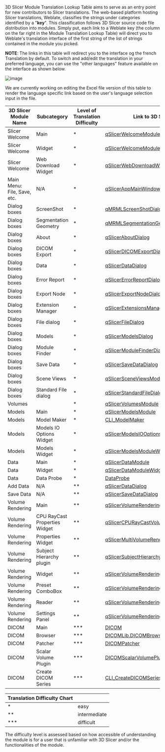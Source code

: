 3D Slicer Module Translation Lookup Table aims to serve as an entry point for new contributors to Slicer translations.
The web-based platform hosting Slicer translations, Weblate, classifies the strings under categories identified by a "**key**". This classification follows 3D Slicer source code file distribution into modules. Simply put, each link to a Weblate key (the column on the far right in the Module Translation Lookup Table) will direct you to Weblate's translation interface of the first string of the list of strings contained in the module you picked.

**NOTE**: The links in this table will redirect you to the interface og the french Translation by default. To switch and add/edit the translation in your preferred language, you can use the "other languages" feature available on the interface as shown below.

![image](https://github.com/Slicer/SlicerLanguagePacks/assets/67284524/09ffc708-e7bd-41b6-a916-64007648deae)

We are currently working on editing the Excel file version of this table to render the language specific link based on the user's language selection input in the file. 

| 3D Slicer Module Name | Subcategory | Level of Translation Difficulty | Link to 3D Slicer Weblate Key|
| ------------- | ------------- | ------------- | ------------- |
| Slicer Welcome | Main  | *  | [qSlicerWelcomeModule](https://hosted.weblate.org/translate/3d-slicer/3d-slicer/fr/?checksum=b14a7af15fa889c1&q=welcome&sort_by=context)  | 
| Slicer Welcome  | Widget | * | [qSlicerWelcomeModuleWidget](https://hosted.weblate.org/translate/3d-slicer/3d-slicer/fr/?checksum=45304ec69f7d48e9&q=data&sort_by=context)  |
| Slicer Welcome  | Web Download Widget  | * | [qSlicerWebDownloadWidget](https://hosted.weblate.org/translate/3d-slicer/3d-slicer/fr/?checksum=5a13ba02878558b9&q=data&sort_by=context)  |
| Main Menu: File, Save, etc.  | N/A  | *  | [qSlicerAppMainWindow](https://hosted.weblate.org/translate/3d-slicer/3d-slicer/fr/?checksum=8f81fcdd5de93342&q=main+window&sort_by=context)  |
| Dialog boxes  | ScreenShot  | * | [qMRMLScreenShotDialog](https://hosted.weblate.org/translate/3d-slicer/3d-slicer/fr/?checksum=99196b62b6cc7508&q=dialog&sort_by=-priority%2Cposition)  |
| Dialog boxes  | Segmentation Geometry  | *  | [qMRMLSegmentationGeometryDialog](https://hosted.weblate.org/translate/3d-slicer/3d-slicer/fr/?checksum=e630859a3afd729e&q=dialog&sort_by=-priority%2Cposition)  |
| Dialog boxes  | About  | *  | [qSlicerAboutDialog](https://hosted.weblate.org/translate/3d-slicer/3d-slicer/fr/?checksum=c2354a01d6706aac&q=dialog&sort_by=-priority%2Cposition)  |
| Dialog boxes | DICOM Export | *  | [qSlicerDICOMExportDialog](https://hosted.weblate.org/translate/3d-slicer/3d-slicer/fr/?checksum=71645327ac7fe9f4&q=dialog&sort_by=-priority%2Cposition)  |
| Dialog boxes | Data  | *  | [qSlicerDataDialog](https://hosted.weblate.org/translate/3d-slicer/3d-slicer/fr/?checksum=da58e13730775d05&q=dialog&sort_by=-priority%2Cposition)  |
| Dialog boxes  | Error Report  | *  | [qSlicerErrorReportDialog](https://hosted.weblate.org/translate/3d-slicer/3d-slicer/fr/?checksum=b66e402915cd01c8&q=dialog&sort_by=-priority%2Cposition)  |
| Dialog boxes  | Export Node  | *  | [qSlicerExportNodeDialog](https://hosted.weblate.org/translate/3d-slicer/3d-slicer/fr/?checksum=6d08db715d512da5&q=dialog&sort_by=-priority%2Cposition)  |
| Dialog boxes  | Extension Manager  | *  | [qSlicerExtensionsManagerDialog](https://hosted.weblate.org/translate/3d-slicer/3d-slicer/fr/?checksum=6310d7ec773cdf8c&q=dialog&sort_by=-priority%2Cposition)  |
| Dialog boxes  | File dialog | *  | [qSlicerFileDialog](https://hosted.weblate.org/translate/3d-slicer/3d-slicer/fr/?checksum=85aa884d92bd15a1&q=dialog&sort_by=-priority%2Cposition)  |
| Dialog boxes  | Models  | *  | [qSlicerModelsDialog](https://hosted.weblate.org/translate/3d-slicer/3d-slicer/fr/?checksum=f2a23ddabd847c5e&q=dialog&sort_by=-priority%2Cposition)  |
| Dialog boxes  | Module Finder  | *  | [qSlicerModuleFinderDialog](https://hosted.weblate.org/translate/3d-slicer/3d-slicer/fr/?checksum=ffbee7b8d9cba5ee&q=dialog&sort_by=-priority%2Cposition)  |
| Dialog boxes  | Save Data  | *  | [qSlicerSaveDataDialog](https://hosted.weblate.org/translate/3d-slicer/3d-slicer/fr/?checksum=6576ffa0c7738b4d&q=dialog&sort_by=-priority%2Cposition)  |
| Dialog boxes  | Scene Views  | *  | [qSlicerSceneViewsModuleDialog](https://hosted.weblate.org/translate/3d-slicer/3d-slicer/fr/?checksum=8cbcc0a82f3d20ea&q=dialog&sort_by=-priority%2Cposition)  |
| Dialog boxes  | Standard File dialog  | *  | [qSlicerStandardFileDialog](https://hosted.weblate.org/translate/3d-slicer/3d-slicer/fr/?checksum=32a7946556a2c170&q=dialog&sort_by=-priority%2Cposition)  |
| Volumes  |      | *  | [qSlicerVolumesModule](https://hosted.weblate.org/translate/3d-slicer/3d-slicer/fr/?checksum=1155896f21274bf8&q=volumes&sort_by=context)  |
| Models   | Main  | *  | [qSlicerModelsModule](https://hosted.weblate.org/translate/3d-slicer/3d-slicer/fr/?checksum=9941c5f0110820ae&q=models&sort_by=context)  |
| Models | Model Maker   | *  | [CLI_ModelMaker](https://hosted.weblate.org/translate/3d-slicer/3d-slicer/fr/?checksum=a06238af8792fc12&q=models&sort_by=context)  |
| Models  | Models IO Options Widget  | *  | [qSlicerModelsIOOptionsWidget](https://hosted.weblate.org/translate/3d-slicer/3d-slicer/fr/?checksum=ed0bc3b0d90d9310&q=models&sort_by=context)  |
| Models  | Models Widget  | *  | [qSlicerModelsModuleWidget](https://hosted.weblate.org/translate/3d-slicer/3d-slicer/fr/?checksum=f2c9003e104b004a&q=models&sort_by=context)  |
| Data   | Main  | *  | [qSlicerDataModule](https://hosted.weblate.org/translate/3d-slicer/3d-slicer/fr/?checksum=f9f2b8552d2e461e&q=data&sort_by=context)  |
| Data   | Widget  | *  | [qSlicerDataModuleWidget](https://hosted.weblate.org/translate/3d-slicer/3d-slicer/fr/?checksum=d63826c24f401f77&q=data&sort_by=context)  |
| Data   | Data Probe  | *  | [DataProbe](https://hosted.weblate.org/translate/3d-slicer/3d-slicer/fr/?checksum=1888ab537e5f79ca&q=data&sort_by=context)  |
| Add Data   | N/A  | **  | [qSlicerDataDialog](https://hosted.weblate.org/translate/3d-slicer/3d-slicer/fr/?checksum=da58e13730775d05&q=dialog&sort_by=-priority%2Cposition)  |
| Save Data   | N/A  | **  | [qSlicerSaveDataDialog](https://hosted.weblate.org/translate/3d-slicer/3d-slicer/fr/?checksum=6576ffa0c7738b4d&q=dialog&sort_by=-priority%2Cposition)  |
| Volume Rendering   | Main  | **  | [qSlicerVolumeRenderingModule](https://hosted.weblate.org/translate/3d-slicer/3d-slicer/fr/?checksum=cc4d97b1707e7158&q=volume+rendering&sort_by=context)  |
| Volume Rendering  | CPU RayCast Properties Widget  | **  | [qSlicerCPURayCastVolumeRenderingPropertiesWidget](https://hosted.weblate.org/translate/3d-slicer/3d-slicer/fr/?checksum=6d1f0715b51455e9&q=volume+rendering&sort_by=context)  |
| Volume Rendering   | Properties Widget | **  | [qSlicerMultiVolumeRenderingPropertiesWidget](https://hosted.weblate.org/translate/3d-slicer/3d-slicer/fr/?checksum=49601ef5d729e540&q=volume+rendering&sort_by=context)  |
| Volume Rendering   | Subject Hierarchy plugin  | **  | [qSlicerSubjectHierarchyVolumeRenderingPlugin](https://hosted.weblate.org/translate/3d-slicer/3d-slicer/fr/?checksum=2d0ce45861891cf4&q=volume+rendering&sort_by=context)  |
| Volume Rendering   | Widget  | **  | [qSlicerVolumeRenderingModuleWidget](https://hosted.weblate.org/translate/3d-slicer/3d-slicer/fr/?checksum=6169d267c625d286&q=volume+rendering&sort_by=context)  |
| Volume Rendering   | Preset ComboBox  | **  | [qSlicerVolumeRenderingPresetComboBox](https://hosted.weblate.org/translate/3d-slicer/3d-slicer/fr/?checksum=8cefc5060c49ab38&q=volume+rendering&sort_by=context)  |
| Volume Rendering   | Reader  | **  | [qSlicerVolumeRenderingReader](https://hosted.weblate.org/translate/3d-slicer/3d-slicer/fr/?checksum=a212f910b29cb171&q=volume+rendering&sort_by=context)  |
| Volume Rendering   | Settings Panel  | **  | [qSlicerVolumeRenderingSettingsPanel](https://hosted.weblate.org/translate/3d-slicer/3d-slicer/fr/?checksum=e8d09402e8373f9e&q=volume+rendering&sort_by=context)  |
| DICOM   | Main  | ***  | [DICOM](https://hosted.weblate.org/translate/3d-slicer/3d-slicer/fr/?checksum=97dd0164fdf93e79&q=data&sort_by=context)  |
| DICOM   | Browser  | ***  | [DICOMLib.DICOMBrowser](https://hosted.weblate.org/translate/3d-slicer/3d-slicer/fr/?checksum=06a2adba70492826&q=data&sort_by=context)  |
| DICOM   | Patcher  | ***  | [DICOMPatcher](https://hosted.weblate.org/translate/3d-slicer/3d-slicer/fr/?checksum=abfee6b2216dd1e1&q=data&sort_by=context)  |
| DICOM   | Scalar Volume Plugin | ***  | [DICOMScalarVolumePlugin](https://hosted.weblate.org/translate/3d-slicer/3d-slicer/fr/?checksum=d74c5744d1fd239c&q=data&sort_by=context)  |
| DICOM   | Create DICOM Series  | ***  | [CLI_CreateDICOMSeries](https://hosted.weblate.org/translate/3d-slicer/3d-slicer/fr/?checksum=1a81c7b547118336&q=data&sort_by=context)  |


| Translation Difficulty Chart  |   |
| ------------- | ------------- |
| *  | easy  |
| **  | intermediate  |
| ***  | difficult  |

The difficulty level is assessed based on how accessible of understanding the module is for a user that is unfamiliar with 3D Slicer and/or the functionalities of the module.
